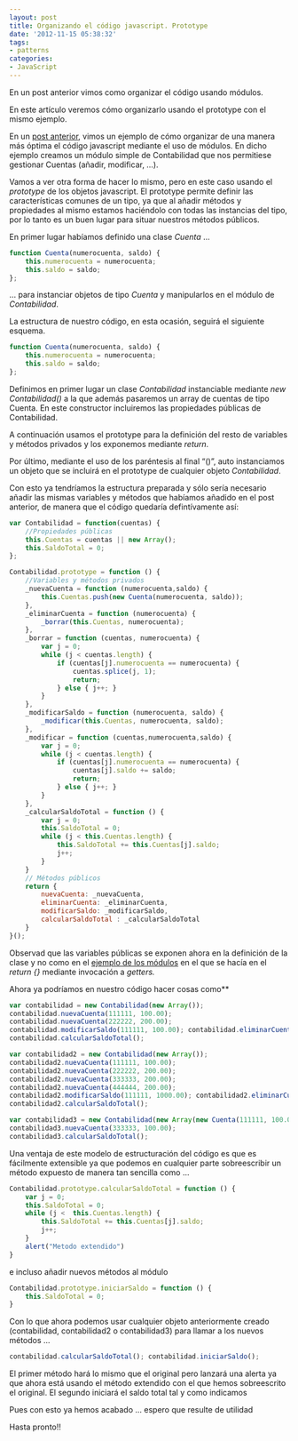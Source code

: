 ```yaml
---
layout: post
title: Organizando el código javascript. Prototype
date: '2012-11-15 05:38:32'
tags:
- patterns
categories:
- JavaScript
---
```



En un post anterior vimos como organizar el código usando módulos.

En este artículo veremos cómo organizarlo usando el prototype con el mismo ejemplo.

En un [post anterior](http://www.yagoperez.com/Post/GetPostByCode/organizando_el_codigo_javascript_modulos), vimos un ejemplo de cómo organizar de una manera más óptima el código javascript mediante el uso de módulos. En dicho ejemplo creamos un módulo simple de Contabilidad que nos permitiese gestionar Cuentas (añadir, modificar, …).

Vamos a ver otra forma de hacer lo mismo, pero en este caso usando el *prototype* de los objetos javascript. El prototype permite definir las características comunes de un tipo, ya que al añadir métodos y propiedades al mismo estamos haciéndolo con todas las instancias del tipo, por lo tanto es un buen lugar para situar nuestros métodos públicos.

En primer lugar habíamos definido una clase *Cuenta* …

```javascript
function Cuenta(numerocuenta, saldo) {
    this.numerocuenta = numerocuenta;
    this.saldo = saldo;
};
```

… para instanciar objetos de tipo *Cuenta* y manipularlos en el módulo de *Contabilidad*.

La estructura de nuestro código, en esta ocasión, seguirá el siguiente esquema.

```javascript
function Cuenta(numerocuenta, saldo) {
    this.numerocuenta = numerocuenta;
    this.saldo = saldo;
};
```

Definimos en primer lugar un clase *Contabilidad* instanciable mediante *new Contabilidad()* a la que además pasaremos un array de cuentas de tipo Cuenta. En este constructor incluiremos las propiedades públicas de Contabilidad.

A continuación usamos el prototype para la definición del resto de variables y métodos privados y los exponemos mediante *return*.

Por último, mediante el uso de los paréntesis al final “()”, auto instanciamos un objeto que se incluirá en el prototype de cualquier objeto *Contabilidad*.

Con esto ya tendríamos la estructura preparada y sólo sería necesario añadir las mismas variables y métodos que habíamos añadido en el post anterior, de manera que el código quedaría defintívamente así:

```javascript
var Contabilidad = function(cuentas) {
    //Propiedades públicas
    this.Cuentas = cuentas || new Array();
    this.SaldoTotal = 0;
};

Contabilidad.prototype = function () {
    //Variables y métodos privados
    _nuevaCuenta = function (numerocuenta,saldo) {
        this.Cuentas.push(new Cuenta(numerocuenta, saldo));
    },
    _eliminarCuenta = function (numerocuenta) {
        _borrar(this.Cuentas, numerocuenta);
    },
    _borrar = function (cuentas, numerocuenta) {
        var j = 0;
        while (j < cuentas.length) {
            if (cuentas[j].numerocuenta == numerocuenta) {
                cuentas.splice(j, 1);
                return;
            } else { j++; }
        }
    },
    _modificarSaldo = function (numerocuenta, saldo) {
        _modificar(this.Cuentas, numerocuenta, saldo);
    },
    _modificar = function (cuentas,numerocuenta,saldo) {
        var j = 0;
        while (j < cuentas.length) {
            if (cuentas[j].numerocuenta == numerocuenta) {
                cuentas[j].saldo += saldo;
                return;
            } else { j++; }
        }
    },
    _calcularSaldoTotal = function () {
        var j = 0;
        this.SaldoTotal = 0;
        while (j < this.Cuentas.length) {
            this.SaldoTotal += this.Cuentas[j].saldo;
            j++;
        }
    }
    // Métodos públicos
    return {
        nuevaCuenta: _nuevaCuenta,
        eliminarCuenta: _eliminarCuenta,
        modificarSaldo: _modificarSaldo,
        calcularSaldoTotal : _calcularSaldoTotal
    }
}();
```

Observad que las variables públicas se exponen ahora en la definición de la clase y no como en el [ejemplo de los módulos](http://www.yagoperez.com/Post/GetPostByCode/organizando_el_codigo_javascript_modulos) en el que se hacía en el *return {}* mediante invocación a *getters.*

Ahora ya podríamos en nuestro código hacer cosas como**

```javascript
var contabilidad = new Contabilidad(new Array());
contabilidad.nuevaCuenta(111111, 100.00);
contabilidad.nuevaCuenta(222222, 200.00);
contabilidad.modificarSaldo(111111, 100.00); contabilidad.eliminarCuenta(111111);
contabilidad.calcularSaldoTotal();

var contabilidad2 = new Contabilidad(new Array()); 
contabilidad2.nuevaCuenta(111111, 100.00);
contabilidad2.nuevaCuenta(222222, 200.00);
contabilidad2.nuevaCuenta(333333, 200.00);
contabilidad2.nuevaCuenta(444444, 200.00);
contabilidad2.modificarSaldo(111111, 1000.00); contabilidad2.eliminarCuenta(333333);
contabilidad2.calcularSaldoTotal();

var contabilidad3 = new Contabilidad(new Array(new Cuenta(111111, 100.00), new Cuenta(222222, 200.00))); 
contabilidad3.nuevaCuenta(333333, 100.00);
contabilidad3.calcularSaldoTotal();
```

Una ventaja de este modelo de estructuración del código es que es fácilmente extensible ya que podemos en cualquier parte sobreescribir un método expuesto de manera tan sencilla como ...

```javascript
Contabilidad.prototype.calcularSaldoTotal = function () {
    var j = 0;
    this.SaldoTotal = 0;
    while (j <  this.Cuentas.length) {
        this.SaldoTotal += this.Cuentas[j].saldo;
        j++;
    }
    alert("Metodo extendido")
}
```

e incluso añadir nuevos métodos al módulo

```javascript
Contabilidad.prototype.iniciarSaldo = function () {    
    this.SaldoTotal = 0;
}
```

Con lo que ahora podemos usar cualquier objeto anteriormente creado (contabilidad, contabilidad2 o contabilidad3) para llamar a los nuevos métodos ...

```javascript
contabilidad.calcularSaldoTotal(); contabilidad.iniciarSaldo();
```

El primer método hará lo mismo que el original pero lanzará una alerta ya que ahora está usando el método extendido con el que hemos sobreescrito el original. El segundo iniciará el saldo total tal y como indicamos

Pues con esto ya hemos acabado ... espero que resulte de utilidad

Hasta pronto!!


